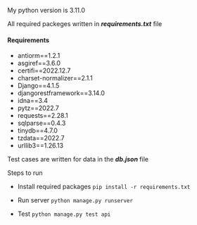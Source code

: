 ﻿My python version is 3.11.0

All required packeges  written in ***requirements.txt*** file

#### Requirements

- antiorm==1.2.1
- asgiref==3.6.0
- certifi==2022.12.7
- charset-normalizer==2.1.1
- Django==4.1.5
- djangorestframework==3.14.0
- idna==3.4
- pytz==2022.7
- requests==2.28.1
- sqlparse==0.4.3
- tinydb==4.7.0
- tzdata==2022.7
- urllib3==1.26.13

Test cases are written for data in the ***db.json*** file 

Steps to run

- Install required packages
    `pip install -r requirements.txt`

- Run server
    `python manage.py runserver`

- Test
    `python manage.py test api`







